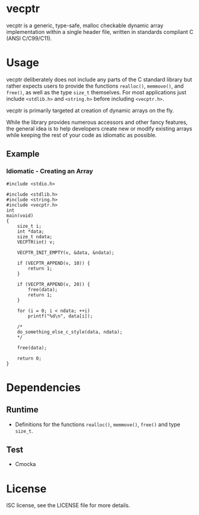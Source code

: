 vecptr
======

vecptr is a generic, type-safe, malloc checkable dynamic array implementation
within a single header file, written in standards compliant C (ANSI C/C99/C11).

Usage
=====

vecptr deliberately does not include any parts of the C standard library but
rather expects users to provide the functions `realloc()`, `memmove()`, and
`free()`, as well as the type `size_t` themselves. For most applications just
include  `<stdlib.h>` and `<string.h>` before including `<vecptr.h>`.

vecptr is primarily targeted at creation of dynamic arrays on the fly.

While the library provides numerous accessors and other fancy features, the
general idea is to help developers create new or modify existing arrays while
keeping the rest of your code as idiomatic as possible.

Example
-------

### Idiomatic - Creating an Array
```
#include <stdio.h>

#include <stdlib.h>
#include <string.h>
#include <vecptr.h>
int
main(void)
{
	size_t i;
	int *data;
	size_t ndata;
	VECPTR(int) v;

	VECPTR_INIT_EMPTY(v, &data, &ndata);

	if (VECPTR_APPEND(v, 10)) {
		return 1;
	}

	if (VECPTR_APPEND(v, 20)) {
		free(data);
		return 1;
	}

	for (i = 0; i < ndata; ++i)
		printf("%d\n", data[i]);

	/*
	do_something_else_c_style(data, ndata);
	*/

	free(data);

	return 0;
}
```

Dependencies
============

Runtime
-------

* Definitions for the functions `realloc()`, `memmove()`, `free()` and type
`size_t`.

Test
----

* Cmocka


License
=======

ISC license, see the LICENSE file for more details.
